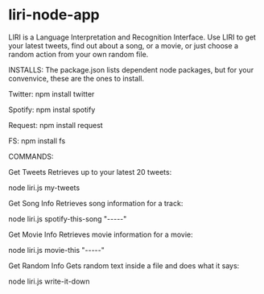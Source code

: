 # liri-node-app

LIRI is a Language Interpretation and Recognition Interface. Use LIRI to get your latest tweets, find out about a song, or a movie, or just choose a random action from your own random file.

INSTALLS:
The package.json lists dependent node packages, but for your convenvice, these are the ones to install.

Twitter:
npm install twitter

Spotify:
npm instal spotify

Request:
npm install request

FS:
npm install fs

COMMANDS:

Get Tweets
Retrieves up to your latest 20 tweets:

node liri.js my-tweets

Get Song Info
Retrieves song information for a track:

node liri.js spotify-this-song "-----"

Get Movie Info
Retrieves movie information for a movie:

node liri.js movie-this "-----"

Get Random Info
Gets random text inside a file and does what it says:

node liri.js write-it-down

